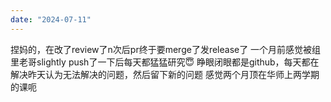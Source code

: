 ```yaml
---
date: "2024-07-11"
---
```

捏妈的，在改了review了n次后pr终于要merge了发release了 一个月前感觉被组里老哥slightly push了一下后每天都猛猛研究😇 睁眼闭眼都是github，每天都在解决昨天认为无法解决的问题，然后留下新的问题 感觉两个月顶在华师上两学期的课呃
